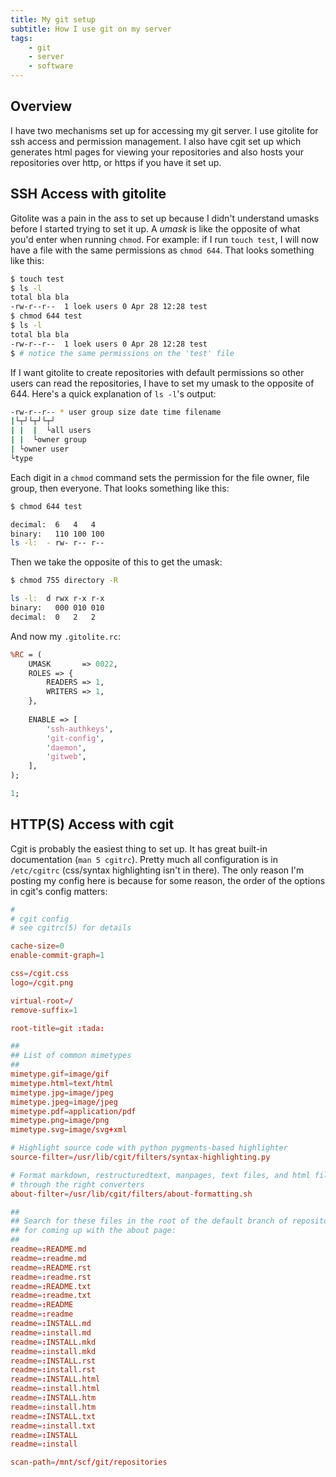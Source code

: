 ```yaml
---
title: My git setup
subtitle: How I use git on my server
tags:
    - git
    - server
    - software
---
```


## Overview

I have two mechanisms set up for accessing my git server. I use gitolite for
ssh access and permission management. I also have cgit set up which generates
html pages for viewing your repositories and also hosts your repositories over
http, or https if you have it set up.

## SSH Access with gitolite

Gitolite was a pain in the ass to set up because I didn't understand umasks
before I started trying to set it up. A *umask* is like the opposite of what
you'd enter when running `chmod`. For example: if I run `touch test`, I will
now have a file with the same permissions as `chmod 644`. That looks something
like this:

```sh
$ touch test
$ ls -l
total bla bla
-rw-r--r--  1 loek users 0 Apr 28 12:28 test
$ chmod 644 test
$ ls -l
total bla bla
-rw-r--r--  1 loek users 0 Apr 28 12:28 test
$ # notice the same permissions on the 'test' file
```

If I want gitolite to create repositories with default permissions so other
users can read the repositories, I have to set my umask to the opposite of 644.
Here's a quick explanation of `ls -l`'s output:

```sh
-rw-r--r-- * user group size date time filename
|└┬┘└┬┘└┬┘
| |  |  └all users
| |  └owner group
| └owner user
└type
```

Each digit in a `chmod` command sets the permission for the file owner, file
group, then everyone. That looks something like this:

```sh
$ chmod 644 test

decimal:  6   4   4
binary:   110 100 100
ls -l:  - rw- r-- r--
```

Then we take the opposite of this to get the umask:

```sh
$ chmod 755 directory -R

ls -l:  d rwx r-x r-x
binary:   000 010 010
decimal:  0   2   2
```

And now my `.gitolite.rc`:

```perl
%RC = (
    UMASK       => 0022,
    ROLES => {
        READERS => 1,
        WRITERS => 1,
    },
    
    ENABLE => [
        'ssh-authkeys',
        'git-config',
        'daemon',
        'gitweb',
    ],
);

1;
```

## HTTP(S) Access with cgit

Cgit is probably the easiest thing to set up. It has great built-in
documentation (`man 5 cgitrc`). Pretty much all configuration is in
`/etc/cgitrc` (css/syntax highlighting isn't in there). The only reason I'm
posting my config here is because for some reason, the order of the options in
cgit's config matters:

```rc
#
# cgit config
# see cgitrc(5) for details

cache-size=0
enable-commit-graph=1

css=/cgit.css
logo=/cgit.png

virtual-root=/
remove-suffix=1

root-title=git :tada:

##
## List of common mimetypes
##
mimetype.gif=image/gif
mimetype.html=text/html
mimetype.jpg=image/jpeg
mimetype.jpeg=image/jpeg
mimetype.pdf=application/pdf
mimetype.png=image/png
mimetype.svg=image/svg+xml

# Highlight source code with python pygments-based highlighter
source-filter=/usr/lib/cgit/filters/syntax-highlighting.py

# Format markdown, restructuredtext, manpages, text files, and html files
# through the right converters
about-filter=/usr/lib/cgit/filters/about-formatting.sh

##
## Search for these files in the root of the default branch of repositories
## for coming up with the about page:
##
readme=:README.md
readme=:readme.md
readme=:README.rst
readme=:readme.rst
readme=:README.txt
readme=:readme.txt
readme=:README
readme=:readme
readme=:INSTALL.md
readme=:install.md
readme=:INSTALL.mkd
readme=:install.mkd
readme=:INSTALL.rst
readme=:install.rst
readme=:INSTALL.html
readme=:install.html
readme=:INSTALL.htm
readme=:install.htm
readme=:INSTALL.txt
readme=:install.txt
readme=:INSTALL
readme=:install

scan-path=/mnt/scf/git/repositories
```

